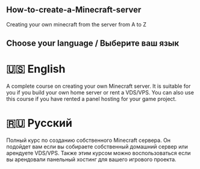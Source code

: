 ## How-to-create-a-Minecraft-server
Creating your own minecraft from the server from A to Z

## Choose your language / Выберите ваш язык

# 🇺🇸 English
A complete course on creating your own Minecraft server. It is suitable for you if you build your own home server or rent a VDS/VPS. You can also use this course if you have rented a panel hosting for your game project.

# 🇷🇺 Русский
Полный курс по созданию собственного Minecraft сервера. Он подойдет вам если вы собираете собственный домашний сервер или арендуете VDS/VPS. Также этим курсом можно воспользоваться если вы арендовали панельный хостинг для вашего игрового проекта.
